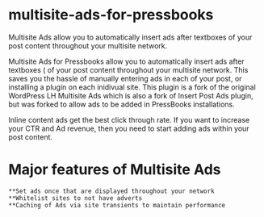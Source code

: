 # multisite-ads-for-pressbooks
Multisite Ads allow you to automatically insert ads after textboxes of your post content throughout your multisite network.


Multisite Ads for Pressbooks allow you to automatically insert ads after textboxes (</div></div> of your post content throughout your multisite network. This saves you the hassle of manually entering ads in each of your post, or installing a plugin on each inidivual site. This plugin is a fork of the original WordPress LH Multisite Ads which is also a fork of Insert Post Ads plugin, but was forked to allow ads to be added in PressBooks installations.

Inline content ads get the best click through rate. If you want to increase your CTR and Ad revenue, then you need to start adding ads within your post content.

# Major features of Multisite Ads

    **Set ads once that are displayed throughout your network
    **Whitelist sites to not have adverts
    **Caching of Ads via site transients to maintain performance
